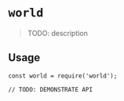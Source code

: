 # `world`

> TODO: description

## Usage

```
const world = require('world');

// TODO: DEMONSTRATE API
```
